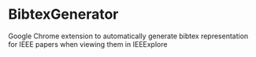 # BibtexGenerator
Google Chrome extension to automatically generate bibtex representation for IEEE papers when viewing them in IEEExplore
